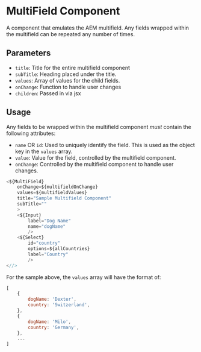 # MultiField Component

A component that emulates the AEM multifield.  Any fields wrapped within the multifield can be repeated any number of times.

## Parameters

* `title`: Title for the entire multifield component
* `subTitle`: Heading placed under the title.
* `values`: Array of values for the child fields.
* `onChange`: Function to handle user changes
* `children`: Passed in via jsx

## Usage

Any fields to be wrapped within the multifield component *must* contain the following attributes:
* `name` OR `id`: Used to uniquely identify the field.  This is used as the object key in the `values` array.
* `value`: Value for the field, controlled by the multifield component.
* `onChange`: Controlled by the multifield component to handle user changes.

```js
<${MultiField}
    onChange=${multifieldOnChange}
    values=${multifieldValues}
    title="Sample Multifield Component"
    subTitle=""
    >
    <${Input}
        label="Dog Name"
        name="dogName"
        />
    <${Select}
        id="country"
        options=${allCountries}
        label="Country"
        />
<//>
```

For the sample above, the `values` array will have the format of:
```js
[
    {
        dogName: 'Dexter',
        country: 'Switzerland',
    },
    {
        dogName: 'Milo',
        country: 'Germany',
    },
    ...
]
